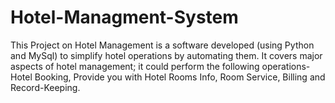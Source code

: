 # Hotel-Managment-System
This Project on Hotel Management is a software developed (using Python and MySql) to simplify hotel operations by automating them.
It covers major aspects of hotel management; it could perform the following operations- Hotel Booking, Provide you with Hotel Rooms Info, Room Service, Billing and Record-Keeping.
